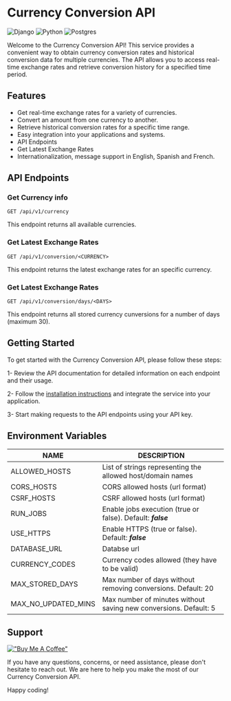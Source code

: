 # Currency Conversion API

![Django](https://img.shields.io/badge/Django-092E20?style=for-the-badge&logo=django&logoColor=white)
![Python](https://img.shields.io/badge/Python-14354C?style=for-the-badge&logo=python&logoColor=white)
![Postgres](https://img.shields.io/badge/PostgreSQL-316192?style=for-the-badge&logo=postgresql&logoColor=white)

Welcome to the Currency Conversion API! This service provides a convenient way to obtain currency conversion rates and historical conversion data for multiple currencies. The API allows you to access real-time exchange rates and retrieve conversion history for a specified time period.

## Features

* Get real-time exchange rates for a variety of currencies.
* Convert an amount from one currency to another.
* Retrieve historical conversion rates for a specific time range.
* Easy integration into your applications and systems.
* API Endpoints
* Get Latest Exchange Rates
* Internationalization, message support in English, Spanish and French.

## API Endpoints

### Get Currency info

~~~
GET /api/v1/currency
~~~

This endpoint returns all available currencies.

### Get Latest Exchange Rates

~~~
GET /api/v1/conversion/<CURRENCY>
~~~

This endpoint returns the latest exchange rates for an specific currency.

### Get Latest Exchange Rates

~~~
GET /api/v1/conversion/days/<DAYS>
~~~

This endpoint returns all stored currency cunversions for a number of days (maximum 30).

## Getting Started

To get started with the Currency Conversion API, please follow these steps:

1- Review the API documentation for detailed information on each endpoint and their usage.

2- Follow the [installation instructions](./api/README.md) and integrate the service into your application.

3- Start making requests to the API endpoints using your API key.

## Environment Variables

| NAME                | DESCRIPTION                                                      |
| ------------------- | ---------------------------------------------------------------- |
| ALLOWED_HOSTS       | List of strings representing the allowed host/domain names       |
| CORS_HOSTS          | CORS allowed hosts (url format)                                  |
| CSRF_HOSTS          | CSRF allowed hosts (url format)                                  |
| RUN_JOBS            | Enable jobs execution (true or false). Default: ***false***      |
| USE_HTTPS           | Enable HTTPS (true or false). Default: ***false***               |
| DATABASE_URL        | Databse url                                                      |
| CURRENCY_CODES      | Currency codes allowed (they have to be valid)                   |
| MAX_STORED_DAYS     | Max number of days without removing conversions. Default: 20     |
| MAX_NO_UPDATED_MINS | Max number of minutes without saving new conversions. Default: 5 |

## Support

[!["Buy Me A Coffee"](https://www.buymeacoffee.com/assets/img/custom_images/orange_img.png)](https://www.buymeacoffee.com/FabboMaster)

If you have any questions, concerns, or need assistance, please don't hesitate to reach out. We are here to help you make the most of our Currency Conversion API.

Happy coding!
